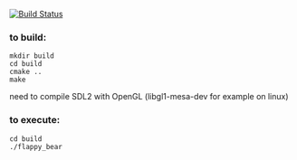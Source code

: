 [![Build Status](https://travis-ci.org/stephenyao/flappy_bear.svg?branch=develop)](https://travis-ci.org/stephenyao/flappy_bear)

### to build:
    mkdir build
    cd build
    cmake ..
    make
need to compile SDL2 with OpenGL (libgl1-mesa-dev for example on linux)

### to execute:
    cd build
    ./flappy_bear

